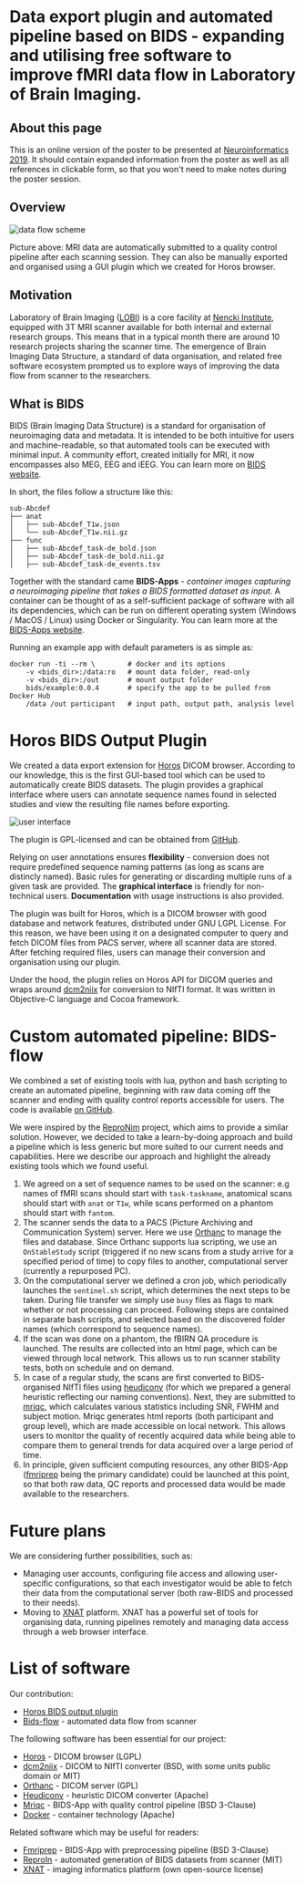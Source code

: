 # Data export plugin and automated pipeline based on BIDS - expanding and utilising free software to improve fMRI data flow in Laboratory of Brain Imaging.

## About this page
This is an online version of the poster to be presented at [Neuroinformatics 2019](https://www.neuroinformatics2019.org/). It should contain expanded information from the poster as well as all references in clickable form, so that you won't need to make notes during the poster session.

## Overview
![data flow scheme](images/graphical_abstract.png)

Picture above: MRI data are automatically submitted to a quality control pipeline after each scanning session. They can also be manually exported and organised using a GUI plugin which we created for Horos browser.

## Motivation
Laboratory of Brain Imaging ([LOBI](https://lobi.nencki.gov.pl/)) is a core facility at [Nencki Institute](http://en.nencki.edu.pl/), equipped with 3T MRI scanner available for both internal and external research groups. This means that in a typical month there are around 10 research projects sharing the scanner time. The emergence of Brain Imaging Data Structure, a standard of data organisation, and related free software ecosystem prompted us to explore ways of improving the data flow from scanner to the researchers.

## What is BIDS
BIDS (Brain Imaging Data Structure) is a standard for organisation of neuroimaging data and metadata. It is intended to be both intuitive for users and machine-readable, so that automated tools can be executed with minimal input. A community effort, created initially for MRI, it now encompasses also MEG, EEG and iEEG. You can learn more on [BIDS website](https://bids.neuroimaging.io/).

In short, the files follow a structure like this:
```
sub-Abcdef
├── anat
│   ├── sub-Abcdef_T1w.json
│   └── sub-Abcdef_T1w.nii.gz
├── func
│   ├── sub-Abcdef_task-de_bold.json
│   ├── sub-Abcdef_task-de_bold.nii.gz
│   ├── sub-Abcdef_task-de_events.tsv
```

Together with the standard came **BIDS-Apps** - *container images capturing a neuroimaging pipeline that takes a BIDS formatted dataset as input*. A container can be thought of as a self-sufficient package of software with all its dependencies, which can be run on different operating system (Windows / MacOS / Linux) using Docker or Singularity. You can learn more at the [BIDS-Apps website](https://bids-apps.neuroimaging.io/).

Running an example app with default parameters is as simple as:

```
docker run -ti --rm \        # docker and its options
	-v <bids_dir>:/data:ro   # mount data folder, read-only
	-v <bids_dir>:/out       # mount output folder
	bids/example:0.0.4       # specify the app to be pulled from Docker Hub
	/data /out participant   # input path, output path, analysis level
```

# Horos BIDS Output Plugin
We created a data export extension for [Horos](https://horosproject.org) DICOM browser. According to our knowledge, this is the first GUI-based tool which can be used to automatically create BIDS datasets. The plugin provides a graphical interface where users can annotate sequence names found in selected studies and view the resulting file names before exporting.

![user interface](images/interface.png)

The plugin is GPL-licensed and can be obtained from [GitHub](https://github.com/mslw/horos-bids-output).

Relying on user annotations ensures **flexibility** - conversion does not require predefined sequence naming patterns (as long as scans are distincly named). Basic rules for generating or discarding multiple runs of a given task are provided. The **graphical interface** is friendly for non-technical users. **Documentation** with usage instructions is also provided.

The plugin was built for Horos, which is a DICOM browser with good database and network features, distributed under GNU LGPL License. For this reason, we have been using it on a designated computer to query and fetch DICOM files from PACS server, where all scanner data are stored. After fetching required files, users can manage their conversion and organisation using our plugin.

Under the hood, the plugin relies on Horos API for DICOM queries and wraps around [dcm2niix](https://github.com/rordenlab/dcm2niix/) for conversion to NIfTI format. It was written in Objective-C language and Cocoa framework.

# Custom automated pipeline: BIDS-flow
We combined a set of existing tools with lua, python and bash scripting to create an automated pipeline, beginning with raw data coming off the scanner and ending with quality control reports accessible for users. The code is available [on GitHub](https://github.com/nencki-lobi/bids-flow).

We were inspired by the [ReproNim](https://github.com/ReproNim/reproin) project, which aims to provide a similar solution. However, we decided to take a learn-by-doing approach and build a pipeline which is less generic but more suited to our current needs and capabilities. Here we describe our approach and highlight the already existing tools which we found useful.

1. We agreed on a set of sequence names to be used on the scanner: e.g names of fMRI scans should start with `task-taskname`, anatomical scans should start with `anat` or `T1w`, while scans performed on a phantom should start with `fantom`.
2. The scanner sends the data to a PACS (Picture Archiving and Communication System) server. Here we use [Orthanc](https://www.orthanc-server.com/) to manage the files and database. Since Orthanc supports lua scripting, we use an `OnStableStudy` script (triggered if no new scans from a study arrive for a specified period of time) to copy files to another, computational server (currently a repurposed PC).
3. On the computational server we defined a cron job, which periodically launches the `sentinel.sh` script, which determines the next steps to be taken. During file transfer we simply use `busy` files as flags to mark whether or not processing can proceed. Following steps are contained in separate bash scripts, and selected based on the discovered folder names (which correspond to sequence names).
4. If the scan was done on a phantom, the fBIRN QA procedure is launched. The results are collected into an html page, which can be viewed through local network. This allows us to run scanner stability tests, both on schedule and on demand.
5. In case of a regular study, the scans are first converted to BIDS-organised NIfTI files using [heudiconv](https://github.com/nipy/heudiconv) (for which we prepared a general heuristic reflecting our naming conventions). Next, they are submitted to [mriqc](https://mriqc.readthedocs.io/), which calculates various statistics including SNR, FWHM and subject motion. Mriqc generates html reports (both participant and group level), which are made accessible on local network. This allows users to monitor the quality of recently acquired data while being able to compare them to general trends for data acquired over a large period of time.
6. In principle, given sufficient computing resources, any other BIDS-App ([fmriprep](https://fmriprep.readthedocs.io) being the primary candidate) could be launched at this point, so that both raw data, QC reports and processed data would be made available to the researchers.

# Future plans
We are considering further possibilities, such as:
* Managing user accounts, configuring file access and allowing user-specific configurations, so that each investigator would be able to fetch their data from the computational server (both raw-BIDS and processed to their needs).
* Moving to [XNAT](https://xnat.org/) platform. XNAT has a powerful set of tools for organising data, running pipelines remotely and managing data access through a web browser interface.

# List of software

Our contribution:
* [Horos BIDS output plugin](https://github.com/mslw/horos-bids-output)
* [Bids-flow](https://github.com/nencki-lobi/bids-flow) - automated data flow from scanner

The following software has been essential for our project:
* [Horos](https://horosproject.org/) - DICOM browser (LGPL)
* [dcm2niix](https://github.com/rordenlab/dcm2niix/) - DICOM to NIfTI converter (BSD, with some units public domain or MIT)
* [Orthanc](https://www.orthanc-server.com/) - DICOM server (GPL)
* [Heudiconv](https://github.com/nipy/heudiconv) - heuristic DICOM converter (Apache)
* [Mriqc](https://mriqc.readthedocs.io/) - BIDS-App with quality control pipeline (BSD 3-Clause)
* [Docker](https://www.docker.com/) - container technology (Apache)

Related software which may be useful for readers:
* [Fmriprep](https://fmriprep.readthedocs.io/en/stable/) - BIDS-App with preprocessing pipeline (BSD 3-Clause)
* [ReproIn](https://github.com/ReproNim/reproin) - automated generation of BIDS datasets from scanner (MIT)
* [XNAT](https://xnat.org/) - imaging informatics platform (own open-source license)

